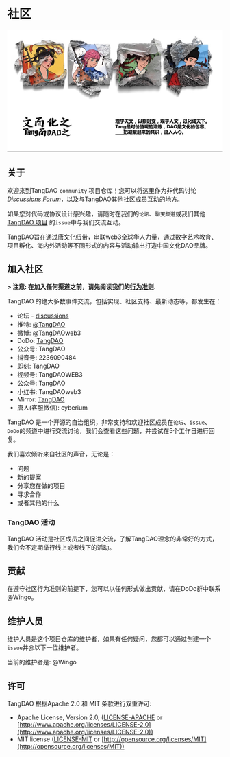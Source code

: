 # 社区
![banner](/images/tangdao.jpg)

## 关于

欢迎来到TangDAO `community` 项目仓库！您可以将这里作为非代码讨论[*Discussions Forum*](https://github.com/tangdao-project/community/discussions)，以及与TangDAO其他社区成员互动的地方。

如果您对代码或协议设计感兴趣，请随时在我们的`论坛`、`聊天频道`或我们其他 [TangDAO 项目](https://github.com/tangdao-project) 的`issue`中与我们交流互动。

TangDAO旨在通过唐文化纽带，串联web3全球华人力量，通过数字艺术教育、项目孵化、海内外活动等不同形式的内容与活动输出打造中国文化DAO品牌。

## 加入社区

**> 注意: 在加入任何渠道之前，请先阅读我们的[行为准则](https://github.com/tangdao-project/community/blob/main/CODE_OF_CONDUCT.md).**

TangDAO 的绝大多数事件交流，包括实现、社区支持、最新动态等，都发生在：

- 论坛 - [discussions](https://github.com/tangdao-project/community/discussions) 
- 推特: [@TangDAO](https://twitter.com/TangDAO_)
- 微博: [@TangDAOweb3](https://www.weibo.com/u/7708575347?tabtype=feed)
- DoDo: [TangDAO](https://imdodo.com/s/185864)
- 公众号: TangDAO
- 抖音号: 2236090484
- 即刻: TangDAO
- 视频号: TangDAOWEB3
- 公众号: TangDAO
- 小红书: TangDAOweb3
- Mirror: [TangDAO](https://mirror.xyz/0x8cBBeD941Bd540e46c73572EEA7ecb60610d3b4a)
- 唐人(客服微信): cyberium

TangDAO 是一个开源的自治组织，非常支持和欢迎社区成员在`论坛`、`issue`、`DoDo`的频道中进行交流讨论，我们会查看这些问题，并尝试在5个工作日进行回复。

我们喜欢倾听来自社区的声音，无论是：

- 问题
- 新的提案
- 分享您在做的项目
- 寻求合作
- 或者其他的什么

### TangDAO 活动

TangDAO 活动是社区成员之间促进交流，了解TangDAO理念的非常好的方式，我们会不定期举行线上或者线下的活动。

## 贡献

在遵守社区行为准则的前提下，您可以以任何形式做出贡献，请在DoDo群中联系@Wingo。

## 维护人员

维护人员是这个项目仓库的维护者，如果有任何疑问，您都可以通过创建一个`issue`并@以下一位维护者。

当前的维护者是:
@Wingo


## 许可

TangDAO 根据Apache 2.0 和 MIT 条款进行双重许可:

- Apache License, Version 2.0, ([LICENSE-APACHE](https://github.com/filecoin-project/community/blob/master/LICENSE-APACHE) or [http://www.apache.org/licenses/LICENSE-2.0](http://www.apache.org/licenses/LICENSE-2.0))
- MIT license ([LICENSE-MIT](https://github.com/filecoin-project/community/blob/master/LICENSE-MIT) or [http://opensource.org/licenses/MIT](http://opensource.org/licenses/MIT))